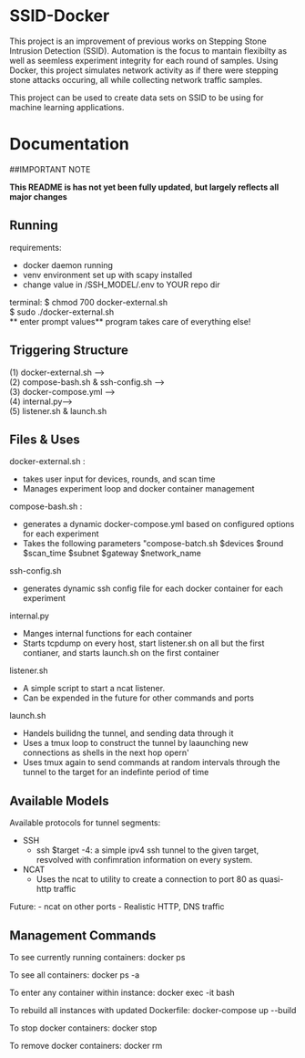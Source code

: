 # SSID-Docker

This project is an improvement of previous works on Stepping Stone Intrusion Detection (SSID). Automation is the focus to mantain flexibilty as well as seemless experiment integrity for each round of samples. Using Docker, this project simulates network activity as if there were stepping stone attacks occuring, all while collecting network traffic samples. 

This project can be used to create data sets on SSID to be using for machine learning applications.

# Documentation

##IMPORTANT NOTE


**This README is has not yet been fully updated, but largely reflects all major changes**


## Running

requirements:
* docker daemon running
* venv environment set up with scapy installed
* change value in /SSH_MODEL/.env to YOUR repo dir

terminal:
$ chmod 700 docker-external.sh  
$ sudo ./docker-external.sh  
** enter prompt values**
program takes care of everything else!

## Triggering Structure
(1) docker-external.sh -->   
(2) compose-bash.sh & ssh-config.sh -->  
(3) docker-compose.yml -->  
(4) internal.py-->  
(5) listener.sh & launch.sh   


## Files & Uses
docker-external.sh : 
* takes user input for devices, rounds, and scan time
* Manages experiment loop and docker container management

compose-bash.sh : 
* generates a dynamic docker-compose.yml based on configured options for each experiment
* Takes the following parameters "compose-batch.sh $devices $round $scan_time $subnet $gateway $network_name

ssh-config.sh
* generates dynamic ssh config file for each docker container for each experiment

internal.py
* Manges internal functions for each container
* Starts tcpdump on every host, start listener.sh on all but the first contianer, and starts launch.sh on the first container

listener.sh
* A simple script to start a ncat listener.
* Can be expended in the future for other commands and ports

launch.sh
* Handels builidng the tunnel, and sending data through it
* Uses a tmux loop to construct the tunnel by laaunching new connections as shells in the next hop opern'
* Uses tmux again to send commands at random intervals through the tunnel to the target for an indefinte period of time

## Available Models

Available protocols for tunnel segments:

- SSH
    * ssh $target -4: a simple ipv4 ssh tunnel to the given target, resvolved with confimration information on every system.
- NCAT
    * Uses the ncat to utility to create a connection to port 80 as quasi-http traffic

Future:
    - ncat on other ports
    - Realistic HTTP, DNS traffic


## Management Commands

To see currently running containers:
docker ps

To see all containers:
docker ps -a

To enter any container within instance:
    docker exec -it <container ID> bash

To rebuild all instances with updated Dockerfile: 
    docker-compose up --build

To stop docker containers:
docker stop <container ID>

To remove docker containers:
docker rm <container ID>
